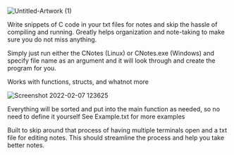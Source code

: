 ![Untitled-Artwork (1)](https://user-images.githubusercontent.com/37228858/152842115-05d93b02-5b14-4498-85f1-bea48ce39b4c.png)

Write snippets of C code in your txt files for notes and skip the hassle of compiling and running.
Greatly helps organization and note-taking to make sure you do not miss anything.

Simply just run either the CNotes (Linux) or CNotes.exe (Windows) and specify file name as an argument and it will look through and create the program for you.

Works with functions, structs, and whatnot more

![Screenshot 2022-02-07 123625](https://user-images.githubusercontent.com/37228858/152842128-3de32ffa-1b12-44d8-9154-9ee9f697f99b.png)

Everything will be sorted and put into the main function as needed, so no need to define it yourself
See Example.txt for more examples

Built to skip around that process of having multiple terminals open and a txt file for editing notes. This should streamline the process and help you take better notes.
